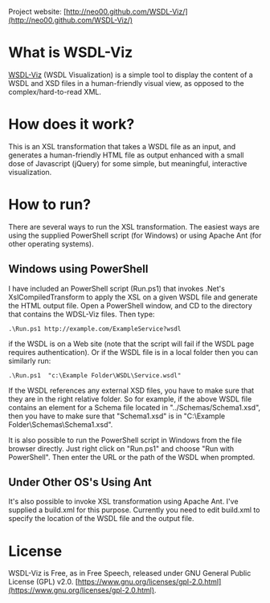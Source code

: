Project website: [http://neo00.github.com/WSDL-Viz/](http://neo00.github.com/WSDL-Viz/)


# What is WSDL-Viz
[WSDL-Viz](http://neo00.github.com/WSDL-Viz/) (WSDL Visualization) is a simple tool to display the content of a WSDL and XSD files in a human-friendly visual view, as opposed to the complex/hard-to-read XML.

# How does it work?
This is an XSL transformation that takes a WSDL file as an input, and generates a human-friendly HTML file as output enhanced with a small dose of Javascript (jQuery) for some simple, but meaningful, interactive visualization.

# How to run?
There are several ways to run the XSL transformation. The easiest ways are using the supplied PowerShell script (for Windows) or using Apache Ant (for other operating systems).

## Windows using PowerShell
I have included an PowerShell script (Run.ps1) that invokes .Net's XslCompiledTransform to apply the XSL on a given WSDL file and generate the HTML output file. Open a PowerShell window, and CD to the directory that contains the WDSL-Viz files. Then type:

`
.\Run.ps1 http://example.com/ExampleService?wsdl
` 

if the WSDL is on a Web site (note that the script will fail if the WSDL page requires authentication).
Or if the WSDL file is in a local folder then you can similarly run:

`
.\Run.ps1  "c:\Example Folder\WSDL\Service.wsdl"
`

If the WSDL references any external XSD files, you have to make sure that they are in the right relative folder. So for example, if the above WSDL file contains an <import> element for a Schema file located in "../Schemas/Schema1.xsd", then you have to make sure that "Schema1.xsd" is in "C:\Example Folder\Schemas\Schema1.xsd".

It is also possible to run the PowerShell script in Windows from the file browser directly. Just right click on "Run.ps1" and choose "Run with PowerShell". Then enter the URL or the path of the WSDL when prompted. 

## Under Other OS's Using Ant
It's also possible to invoke XSL transformation using Apache Ant. I've supplied a build.xml for this purpose. Currently you need to edit build.xml to specify the location of the WSDL file and the output file. 



# License
WSDL-Viz is Free, as in Free Speech, released under GNU General Public License (GPL) v2.0. 
[https://www.gnu.org/licenses/gpl-2.0.html](https://www.gnu.org/licenses/gpl-2.0.html).


